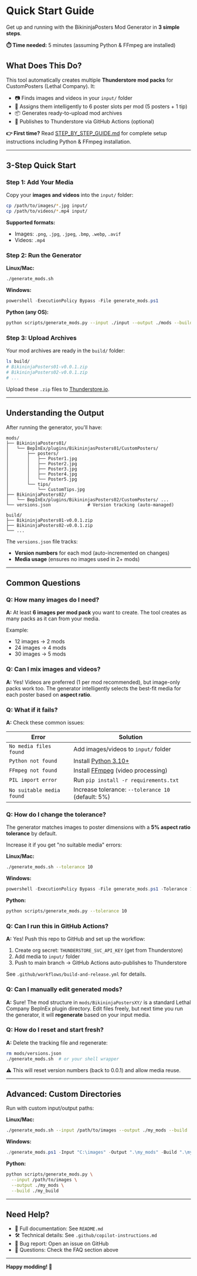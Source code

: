 # Quick Start Guide

Get up and running with the BikininjaPosters Mod Generator in **3 simple steps**.

**⏱️ Time needed:** 5 minutes (assuming Python & FFmpeg are installed)

## What Does This Do?

This tool automatically creates multiple **Thunderstore mod packs** for CustomPosters (Lethal Company). It:
- 📷 Finds images and videos in your `input/` folder
- 🎯 Assigns them intelligently to 6 poster slots per mod (5 posters + 1 tip)
- 📦 Generates ready-to-upload mod archives
- 🚀 Publishes to Thunderstore via GitHub Actions (optional)

**👉 First time?** Read [STEP_BY_STEP_GUIDE.md](STEP_BY_STEP_GUIDE.md) for complete setup instructions including Python & FFmpeg installation.

---

## 3-Step Quick Start

### Step 1: Add Your Media

Copy your **images and videos** into the `input/` folder:

```bash
cp /path/to/images/*.jpg input/
cp /path/to/videos/*.mp4 input/
```

**Supported formats:**
- Images: `.png`, `.jpg`, `.jpeg`, `.bmp`, `.webp`, `.avif`
- Videos: `.mp4`

### Step 2: Run the Generator

**Linux/Mac:**
```bash
./generate_mods.sh
```

**Windows:**
```powershell
powershell -ExecutionPolicy Bypass -File generate_mods.ps1
```

**Python (any OS):**
```bash
python scripts/generate_mods.py --input ./input --output ./mods --build ./build
```

### Step 3: Upload Archives

Your mod archives are ready in the `build/` folder:

```bash
ls build/
# BikininjaPosters01-v0.0.1.zip
# BikininjaPosters02-v0.0.1.zip
# ...
```

Upload these `.zip` files to [Thunderstore.io](https://thunderstore.io).

---

## Understanding the Output

After running the generator, you'll have:

```
mods/
├── BikininjaPosters01/
│   └── BepInEx/plugins/BikininjasPosters01/CustomPosters/
│       ├── posters/
│       │   ├── Poster1.jpg
│       │   ├── Poster2.jpg
│       │   ├── Poster3.jpg
│       │   ├── Poster4.jpg
│       │   └── Poster5.jpg
│       └── tips/
│           └── CustomTips.jpg
├── BikininjaPosters02/
│   └── BepInEx/plugins/BikininjasPosters02/CustomPosters/ ...
└── versions.json              # Version tracking (auto-managed)

build/
├── BikininjaPosters01-v0.0.1.zip
├── BikininjaPosters02-v0.0.1.zip
└── ...
```

The `versions.json` file tracks:
- **Version numbers** for each mod (auto-incremented on changes)
- **Media usage** (ensures no images used in 2+ mods)

---

## Common Questions

### Q: How many images do I need?
**A:** At least **6 images per mod pack** you want to create. The tool creates as many packs as it can from your media.

Example:
- 12 images → 2 mods
- 24 images → 4 mods
- 30 images → 5 mods

### Q: Can I mix images and videos?
**A:** Yes! Videos are preferred (1 per mod recommended), but image-only packs work too. The generator intelligently selects the best-fit media for each poster based on **aspect ratio**.

### Q: What if it fails?
**A:** Check these common issues:

| Error | Solution |
|-------|----------|
| `No media files found` | Add images/videos to `input/` folder |
| `Python not found` | Install [Python 3.10+](https://www.python.org/downloads/) |
| `FFmpeg not found` | Install [FFmpeg](https://ffmpeg.org/download.html) (video processing) |
| `PIL import error` | Run `pip install -r requirements.txt` |
| `No suitable media found` | Increase tolerance: `--tolerance 10` (default: 5%) |

### Q: How do I change the tolerance?
The generator matches images to poster dimensions with a **5% aspect ratio tolerance** by default.

Increase it if you get "no suitable media" errors:

**Linux/Mac:**
```bash
./generate_mods.sh --tolerance 10
```

**Windows:**
```powershell
powershell -ExecutionPolicy Bypass -File generate_mods.ps1 -Tolerance 10
```

**Python:**
```bash
python scripts/generate_mods.py --tolerance 10
```

### Q: Can I run this in GitHub Actions?
**A:** Yes! Push this repo to GitHub and set up the workflow:

1. Create org secret: `THUNDERSTORE_SVC_API_KEY` (get from Thunderstore)
2. Add media to `input/` folder
3. Push to main branch → GitHub Actions auto-publishes to Thunderstore

See `.github/workflows/build-and-release.yml` for details.

### Q: Can I manually edit generated mods?
**A:** Sure! The mod structure in `mods/BikininjaPostersXY/` is a standard Lethal Company BepInEx plugin directory. Edit files freely, but next time you run the generator, it will **regenerate** based on your input media.

### Q: How do I reset and start fresh?
**A:** Delete the tracking file and regenerate:

```bash
rm mods/versions.json
./generate_mods.sh  # or your shell wrapper
```

⚠️ This will reset version numbers (back to 0.0.1) and allow media reuse.

---

## Advanced: Custom Directories

Run with custom input/output paths:

**Linux/Mac:**
```bash
./generate_mods.sh --input /path/to/images --output ./my_mods --build ./my_build
```

**Windows:**
```powershell
./generate_mods.ps1 -Input "C:\images" -Output ".\my_mods" -Build ".\my_build"
```

**Python:**
```bash
python scripts/generate_mods.py \
  --input /path/to/images \
  --output ./my_mods \
  --build ./my_build
```

---

## Need Help?

- 📖 Full documentation: See `README.md`
- 🛠️ Technical details: See `.github/copilot-instructions.md`
- 🐛 Bug report: Open an issue on GitHub
- 💬 Questions: Check the FAQ section above

---

**Happy modding! 🚀**
